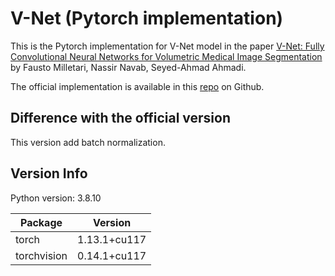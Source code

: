 # V-Net (Pytorch implementation)
This is the Pytorch implementation for V-Net model in the paper [V-Net: Fully Convolutional Neural Networks for  Volumetric Medical Image Segmentation](https://arxiv.org/abs/1606.04797) by Fausto Milletari, Nassir Navab, Seyed-Ahmad Ahmadi.

The official implementation is available in this [repo](https://github.com/faustomilletari/VNet) on Github.

## Difference with the official version
This version add batch normalization.

## Version Info
Python version: 3.8.10

| Package | Version |
|---|---|
|torch|1.13.1+cu117|
|torchvision|0.14.1+cu117|

